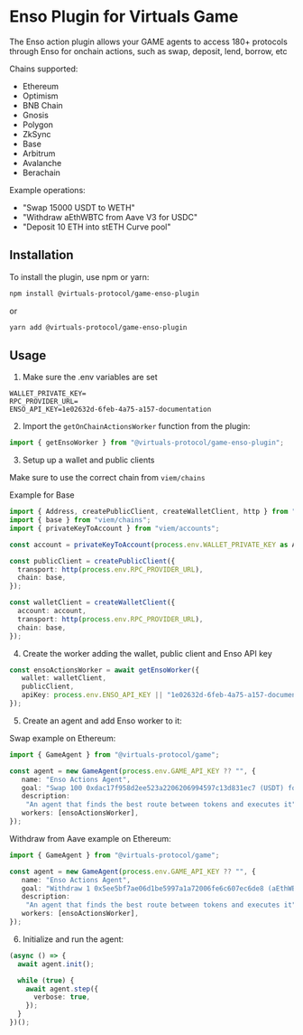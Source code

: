 # Enso Plugin for Virtuals Game

The Enso action plugin allows your GAME agents to access 180+ protocols through Enso for onchain actions, such as swap, deposit, lend, borrow, etc

Chains supported:

- Ethereum
- Optimism
- BNB Chain
- Gnosis
- Polygon
- ZkSync
- Base
- Arbitrum
- Avalanche
- Berachain

Example operations:

- "Swap 15000 USDT to WETH"
- "Withdraw aEthWBTC from Aave V3 for USDC"
- "Deposit 10 ETH into stETH Curve pool"

## Installation

To install the plugin, use npm or yarn:

```bash
npm install @virtuals-protocol/game-enso-plugin
```

or

```bash
yarn add @virtuals-protocol/game-enso-plugin
```

## Usage

1. Make sure the .env variables are set

```
WALLET_PRIVATE_KEY=
RPC_PROVIDER_URL=
ENSO_API_KEY=1e02632d-6feb-4a75-a157-documentation
```

2. Import the `getOnChainActionsWorker` function from the plugin:

```typescript
import { getEnsoWorker } from "@virtuals-protocol/game-enso-plugin";
```

3. Setup up a wallet and public clients

Make sure to use the correct chain from `viem/chains`

Example for Base

```typescript
import { Address, createPublicClient, createWalletClient, http } from "viem";
import { base } from "viem/chains";
import { privateKeyToAccount } from "viem/accounts";

const account = privateKeyToAccount(process.env.WALLET_PRIVATE_KEY as Address);

const publicClient = createPublicClient({
  transport: http(process.env.RPC_PROVIDER_URL),
  chain: base,
});

const walletClient = createWalletClient({
  account: account,
  transport: http(process.env.RPC_PROVIDER_URL),
  chain: base,
});
```

4. Create the worker adding the wallet, public client and Enso API key

```typescript
const ensoActionsWorker = await getEnsoWorker({
   wallet: walletClient,
   publicClient,
   apiKey: process.env.ENSO_API_KEY || "1e02632d-6feb-4a75-a157-documentation",
});
```

5. Create an agent and add Enso worker to it:

Swap example on Ethereum:

```typescript
import { GameAgent } from "@virtuals-protocol/game";

const agent = new GameAgent(process.env.GAME_API_KEY ?? "", {
   name: "Enso Actions Agent",
   goal: "Swap 100 0xdac17f958d2ee523a2206206994597c13d831ec7 (USDT) for 0x2260fac5e5542a773aa44fbcfedf7c193bc2c599 (WBTC)",
   description:
    "An agent that finds the best route between tokens and executes it",
   workers: [ensoActionsWorker],
});
```

Withdraw from Aave example on Ethereum:

```typescript
import { GameAgent } from "@virtuals-protocol/game";

const agent = new GameAgent(process.env.GAME_API_KEY ?? "", {
   name: "Enso Actions Agent",
   goal: "Withdraw 1 0x5ee5bf7ae06d1be5997a1a72006fe6c607ec6de8 (aEthWBTC) for 0xa0b86991c6218b36c1d19d4a2e9eb0ce3606eb48 (USDC)",
   description:
    "An agent that finds the best route between tokens and executes it",
   workers: [ensoActionsWorker],
});
```

6. Initialize and run the agent:

```typescript
(async () => {
  await agent.init();

  while (true) {
    await agent.step({
      verbose: true,
    });
  }
})();
```
